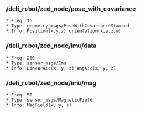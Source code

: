 ### /deli_robot/zed_node/pose_with_covariance   
    * Freq: 15   
    * Type: geometry_msgs/PoseWithCovarianceStamped  
    * Info: Position(x,y,z) orientation(x,y,z,w) 

### /deli_robot/zed_node/imu/data   
    * Freq: 200  
    * Type: sensor_msgs/Imu 
    * Info: LinearAcc(x, y, z) AngAcc(x, y, z) 

### /deli_robot/zed_node/imu/mag   
    * Freq: 50  
    * Type: sensor_msgs/MagneticField 
    * Info: MagField(x, y, z) 
